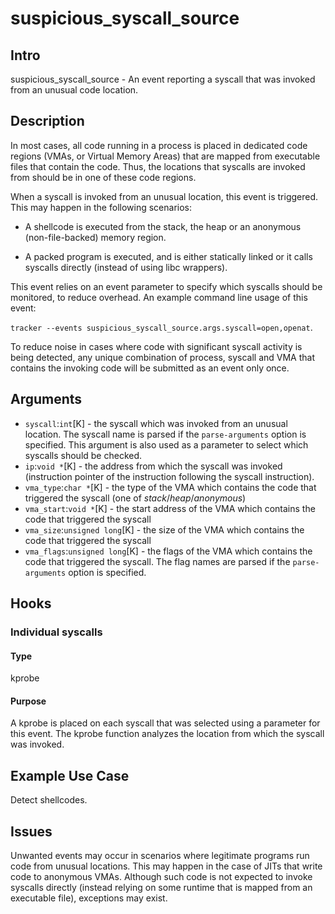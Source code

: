 # suspicious_syscall_source

## Intro

suspicious_syscall_source - An event reporting a syscall that was invoked from an unusual code location.

## Description

In most cases, all code running in a process is placed in dedicated code regions (VMAs, or Virtual Memory Areas) that are mapped from executable files that contain the code. Thus, the locations that syscalls are invoked from should be in one of these code regions.

When a syscall is invoked from an unusual location, this event is triggered. This may happen in the following scenarios:

- A shellcode is executed from the stack, the heap or an anonymous (non-file-backed) memory region.

- A packed program is executed, and is either statically linked or it calls syscalls directly (instead of using libc wrappers).

This event relies on an event parameter to specify which syscalls should be monitored, to reduce overhead. An example command line usage of this event:

`tracker --events suspicious_syscall_source.args.syscall=open,openat`.

To reduce noise in cases where code with significant syscall activity is being detected, any unique combination of process, syscall and VMA that contains the invoking code will be submitted as an event only once.

## Arguments

* `syscall`:`int`[K] - the syscall which was invoked from an unusual location. The syscall name is parsed if the `parse-arguments` option is specified. This argument is also used as a parameter to select which syscalls should be checked.
* `ip`:`void *`[K] - the address from which the syscall was invoked (instruction pointer of the instruction following the syscall instruction).
* `vma_type`:`char *`[K] - the type of the VMA which contains the code that triggered the syscall (one of *stack*/*heap*/*anonymous*)
* `vma_start`:`void *`[K] - the start address of the VMA which contains the code that triggered the syscall
* `vma_size`:`unsigned long`[K] - the size of the VMA which contains the code that triggered the syscall
* `vma_flags`:`unsigned long`[K] - the flags of the VMA which contains the code that triggered the syscall. The flag names are parsed if the `parse-arguments` option is specified.

## Hooks

### Individual syscalls

#### Type

kprobe

#### Purpose

A kprobe is placed on each syscall that was selected using a parameter for this event. The kprobe function analyzes the location from which the syscall was invoked.

## Example Use Case

Detect shellcodes.

## Issues

Unwanted events may occur in scenarios where legitimate programs run code from unusual locations. This may happen in the case of JITs that write code to anonymous VMAs. Although such code is not expected to invoke syscalls directly (instead relying on some runtime that is mapped from an executable file), exceptions may exist.
